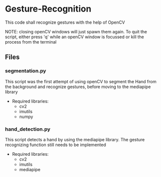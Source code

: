 # Gesture-Recognition
This code shall recognize gestures with the help of OpenCV

NOTE: closing openCV windows will just spawn them again. To quit the script, either press 'q' while an openCV window is focussed or kill the process from the terminal

## Files
### segmentation.py
This script was the first attempt of using openCV to segment the Hand from the background and recognize gestures, before moving to the mediapipe library
- Required libraries:
  - cv2
  - imutils
  - numpy
### hand_detection.py
This script detects a hand by using the mediapipe library. The gesture recognizing function still needs to be implemented
- Required libraries:
  - cv2
  - imutils
  - mediapipe
